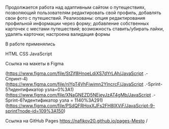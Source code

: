 Продолжается работа над адаптивным сайтом о путеществиях, позволяющий пользователям редактировать свой профиль, добавлять свои фото с путешествий. Реализованы: опция редактирования профильной информации через форму; добавление собственных карточек с местами путешествий; возможность ставить/убирать лайки, удалять карточки; настроена валидация формы

В работе применялись

HTML
CSS
JavaScript


Ссылка на макеты в Figma

(https://www.figma.com/file/StZjf8HnoeLdiXS7dYrLAh/JavaScript .-Спринт-4) (https://www.figma.com/file/nlYpT4VhFiwimn2YlncrcF/JavaScript .-Sprint-5?идентификатор узла=0%3A1) (https://www.figma.com/file/XNaGNEZD5NEjeyJzAT4gMb/JavaScript .-Sprint-6?идентификатор узла = 1140%3A291) (https://www.figma.com/file/PSdQFRHoxXJFs2FH8IXViF/JavaScript-9-sprint?node-id=109%3A150)

Ссылка на GitHub Pages
https://nafikov20.github.io/pages-Mesto /
